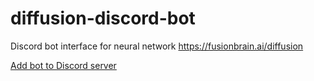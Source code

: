 # diffusion-discord-bot
Discord bot interface for neural network https://fusionbrain.ai/diffusion

<a href="https://discord.com/api/oauth2/authorize?client_id=1097200531451162696&permissions=274877941760&scope=bot%20applications.commands">
	Add bot to Discord server
</a>
